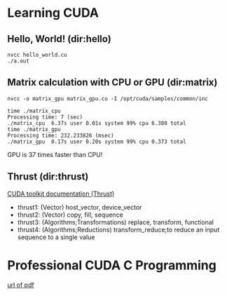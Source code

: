 # Learning CUDA

## Hello, World! (dir:hello)
~~~
nvcc hello_world.cu
./a.out
~~~

## Matrix calculation with CPU or GPU (dir:matrix)
~~~
nvcc -o matrix_gpu matrix_gpu.cu -I /opt/cuda/samples/common/inc
~~~

~~~
time ./matrix_cpu 
Processing time: 7 (sec)
./matrix_cpu  6.37s user 0.01s system 99% cpu 6.380 total
time ./matrix_gpu 
Processing time: 232.233826 (msec)
./matrix_gpu  0.17s user 0.20s system 99% cpu 0.373 total
~~~

GPU is 37 times faster than CPU!

## Thrust (dir:thrust)
[CUDA toolkit documentation (Thrust)](http://docs.nvidia.com/cuda/thrust/index.html)

* thrust1: (Vector) host_vector, device_vector
* thrust2: (Vector) copy, fill, sequence
* thrust3: (Algorithms;Transformations) replace, transform, functional
* thrust4: (Algorithms;Reductions) transform_reduce;to reduce an input sequence to a single value

# Professional CUDA C Programming
[url of pdf](http://www.hds.bme.hu/~fhegedus/C++/Professional%20CUDA%20C%20Programming.pdf)
